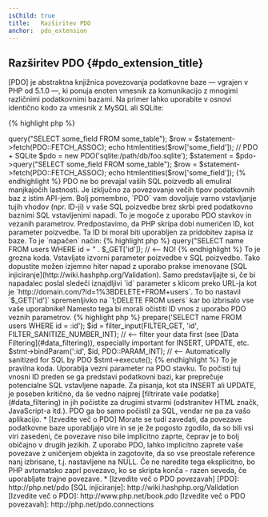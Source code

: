 ```yaml
---
isChild: true
title:   Razširitev PDO
anchor:  pdo_extension
---
```


## Razširitev PDO {#pdo_extension_title}

[PDO] je abstraktna knjižnica povezovanja podatkovne baze &mdash; vgrajen v PHP od 5.1.0 &mdash;, ki ponuja enoten
vmesnik za komunikacijo z mnogimi različnimi podatkovnimi bazami. Na primer lahko uporabite v osnovi identično kodo za vmesnik z
MySQL ali SQLite:

{% highlight php %}
<?php
// PDO + MySQL
$pdo = new PDO('mysql:host=example.com;dbname=database', 'user', 'password');
$statement = $pdo->query("SELECT some_field FROM some_table");
$row = $statement->fetch(PDO::FETCH_ASSOC);
echo htmlentities($row['some_field']);

// PDO + SQLite
$pdo = new PDO('sqlite:/path/db/foo.sqlite');
$statement = $pdo->query("SELECT some_field FROM some_table");
$row = $statement->fetch(PDO::FETCH_ASSOC);
echo htmlentities($row['some_field']);
{% endhighlight %}

PDO ne bo prevajal vaših SQL poizvedb ali emuliral manjkajočih lastnosti. Je izključno za povezovanje
večih tipov podatkovnih baz z istim API-jem.

Bolj pomembno, `PDO` vam dovoljuje varno vstavljanje tujih vhodov (npr. ID-ji) v vaše SQL poizvedbe brez skrbi pred podatkovno baznimi SQL vstavljenimi napadi.
To je mogoče z uporabo PDO stavkov in vezanih parametrov.

Predpostavimo, da PHP skripa dobi numeričen ID, kot parameter poizvedbe. Ta ID bi moral biti uporabljen za pridobitev zapisa iz baze. To je `napačen`
način:

{% highlight php %}
<?php
$pdo = new PDO('sqlite:/path/db/users.db');
$pdo->query("SELECT name FROM users WHERE id = " . $_GET['id']); // <-- NO!
{% endhighlight %}

To je grozna koda. Vstavljate izvorni parameter poizvedbe v SQL poizvedbo. Tako dopustite možen izjemno hiter napad z uporabo prakse imenovane [SQL injiciranje](http://wiki.hashphp.org/Validation).
Samo predstavljajte si, če bi napadalec poslal sledeči iznajdljivi `id` parameter s klicom preko URL-ja kot je
`http://domain.com/?id=1%3BDELETE+FROM+users`. To bo nastavil `$_GET['id']` spremenljivko na `1;DELETE FROM users`
kar bo izbrisalo vse vaše uporabnike! Namesto tega bi morali očistiti ID vnos z uporabo PDO veznih parametrov.

{% highlight php %}
<?php
$pdo = new PDO('sqlite:/path/db/users.db');
$stmt = $pdo->prepare('SELECT name FROM users WHERE id = :id');
$id = filter_input(FILTER_GET, 'id', FILTER_SANITIZE_NUMBER_INT); // <-- filter your data first (see [Data Filtering](#data_filtering)), especially important for INSERT, UPDATE, etc.
$stmt->bindParam(':id', $id, PDO::PARAM_INT); // <-- Automatically sanitized for SQL by PDO
$stmt->execute();
{% endhighlight %}

To je pravilna koda. Uporablja vezni parameter na PDO stavku. To počisti tuj vnosni ID preden se ga predstavi podatkovni bazi, kar
preprečuje potencialne SQL vstavljene napade.

Za pisanja, kot sta INSERT ali UPDATE, je poseben kritično, da še vedno najprej [filtrirate vaše podatke](#data_filtering) in jih počistite za drugimi stvarmi (odstranitev HTML značk, JavaScript-a itd.). PDO ga bo samo počistil za SQL, vendar ne pa za vašo aplikacijo.

* [Izvedite več o PDO]

Morate se tudi zavedati, da povezave podatkovne baze uporabljajo vire in se je že pogosto zgodilo, da so bili vsi viri
zasedeni, če povezave niso bile implicitno zaprte, čeprav je to bolj običajno v drugih jezikih. Z uporabo PDO, lahko
implicitno zaprete vaše povezave z uničenjem objekta in zagotovite, da so vse preostale reference nanj izbrisane,
t.j. nastavljene na NULL. Če ne naredite tega eksplicitno, bo PHP avtomatsko zaprl povezavo, ko se skripta konča -
razen seveda, če uporabljate trajne povezave.

* [Izvedite več o PDO povezavah]


[PDO]: http://php.net/pdo
[SQL injiciranje]: http://wiki.hashphp.org/Validation
[Izvedite več o PDO]: http://www.php.net/book.pdo
[Izvedite več o PDO povezavah]: http://php.net/pdo.connections